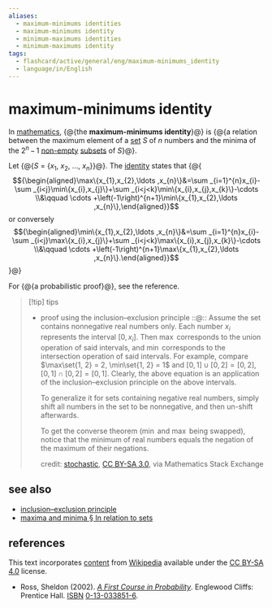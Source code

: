 ```yaml
---
aliases:
  - maximum-minimums identities
  - maximum-minimums identity
  - minimum-maximums identities
  - minimum-maximums identity
tags:
  - flashcard/active/general/eng/maximum-minimums_identity
  - language/in/English
---
```


# maximum-minimums identity

In [mathematics](mathematics.md), {@{the __maximum-minimums identity__}@} is {@{a relation between the maximum element of a [set](set%20(mathematics).md) _S_ of _n_ numbers and the minima of the 2<sup>_n_</sup> − 1 [non-empty](empty%20set.md) [subsets](subset.md) of _S_}@}.

Let {@{_S_ = {_x_<sub>1</sub>, _x_<sub>2</sub>, ..., _x_<sub>_n_</sub>}<!-- flashcard separator -->}@}. The [identity](identity%20(mathematics).md) states that {@{$${\begin{aligned}\max\{x_{1},x_{2},\ldots ,x_{n}\}&=\sum _{i=1}^{n}x_{i}-\sum _{i<j}\min\{x_{i},x_{j}\}+\sum _{i<j<k}\min\{x_{i},x_{j},x_{k}\}-\cdots \\&\qquad \cdots +\left(-1\right)^{n+1}\min\{x_{1},x_{2},\ldots ,x_{n}\},\end{aligned}}$$ or conversely $${\begin{aligned}\min\{x_{1},x_{2},\ldots ,x_{n}\}&=\sum _{i=1}^{n}x_{i}-\sum _{i<j}\max\{x_{i},x_{j}\}+\sum _{i<j<k}\max\{x_{i},x_{j},x_{k}\}-\cdots \\&\qquad \cdots +\left(-1\right)^{n+1}\max\{x_{1},x_{2},\ldots ,x_{n}\}.\end{aligned}}$$}@}

For {@{a probabilistic proof}@}, see the reference.

> [!tip] tips
>
> - proof using the inclusion–exclusion principle ::@:: Assume the set contains nonnegative real numbers only. Each number $x_i$ represents the interval $[0, x_i]$. Then $\max$ corresponds to the union operation of said intervals, and $\min$ corresponds to the intersection operation of said intervals. For example, compare $\max\set{1, 2} = 2, \min\set{1, 2} = 1$ and $[0, 1] \cup [0, 2] = [0, 2], [0, 1] \cap [0, 2] = [0, 1]$. Clearly, the above equation is an application of the inclusion–exclusion principle on the above intervals. <p> To generalize it for sets containing negative real numbers, simply shift all numbers in the set to be nonnegative, and then un-shift afterwards. <p> To get the converse theorem ($\min$ and $\max$ being swapped), notice that the minimum of real numbers equals the negation of the maximum of their negations. <p> credit: [stochastic](https://math.stackexchange.com/a/2579069), [CC BY-SA 3.0](https://creativecommons.org/licenses/by-sa/3.0/), via Mathematics Stack Exchange

## see also

- [inclusion–exclusion principle](inclusion–exclusion%20principle.md)
- [maxima and minima § In relation to sets](maximum%20and%20minimum.md#in%20relation%20to%20sets)

## references

This text incorporates [content](https://en.wikipedia.org/wiki/maximum-minimums_identity) from [Wikipedia](Wikipedia.md) available under the [CC BY-SA 4.0](https://creativecommons.org/licenses/by-sa/4.0/) license.

- Ross, Sheldon \(2002\). [_A First Course in Probability_](https://archive.org/details/firstcourseinpro00ross). Englewood Cliffs: Prentice Hall. [ISBN](ISBN.md) [0-13-033851-6](https://en.wikipedia.org/wiki/Special:BookSources/0-13-033851-6).
